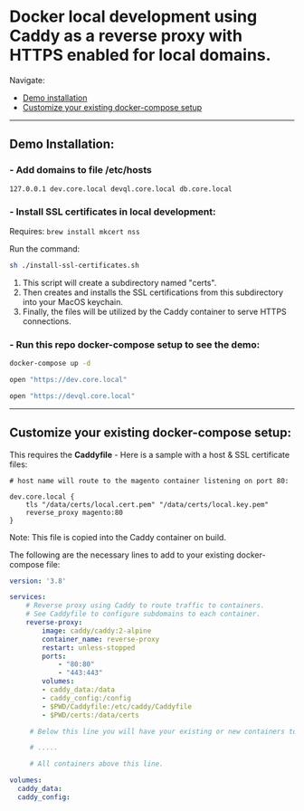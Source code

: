 # Docker local development using Caddy as a reverse proxy with HTTPS enabled for local domains.

Navigate:
- [Demo installation](#add-domains-to-file-etchosts)
- [Customize your existing docker-compose setup](#customize-your-existing-docker-compose-setup)

----
## Demo Installation:

### - Add domains to file /etc/hosts
```
127.0.0.1 dev.core.local devql.core.local db.core.local
```

### - Install SSL certificates in local development:

Requires: `brew install mkcert nss`

Run the command:

```sh
sh ./install-ssl-certificates.sh
```

1. This script will create a subdirectory named "certs".
2. Then creates and installs the SSL certifications from this subdirectory into your MacOS keychain.
3. Finally, the files will be utilized by the Caddy container to serve HTTPS connections.

### - Run this repo docker-compose setup to see the demo:
```sh
docker-compose up -d

open "https://dev.core.local"

open "https://devql.core.local"
```

----

## Customize your existing docker-compose setup:

This requires the **Caddyfile** - Here is a sample with a host & SSL certificate files:
```nginx
# host name will route to the magento container listening on port 80:

dev.core.local {
	tls "/data/certs/local.cert.pem" "/data/certs/local.key.pem"
	reverse_proxy magento:80
}
```

Note: This file is copied into the Caddy container on build.


The following are the necessary lines to add to your existing docker-compose file:
```yaml
version: '3.8'

services:
    # Reverse proxy using Caddy to route traffic to containers.
    # See Caddyfile to configure subdomains to each container.       
    reverse-proxy:
        image: caddy/caddy:2-alpine
        container_name: reverse-proxy
        restart: unless-stopped
        ports:
            - "80:80"
            - "443:443"
        volumes:
        - caddy_data:/data
        - caddy_config:/config
        - $PWD/Caddyfile:/etc/caddy/Caddyfile
        - $PWD/certs:/data/certs

     # Below this line you will have your existing or new containers to your docker setup.

     # .....

     # All containers above this line.

volumes:
  caddy_data:
  caddy_config:
```

